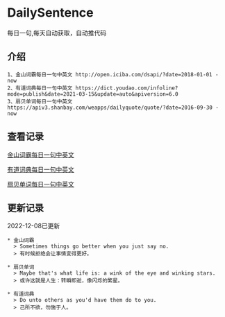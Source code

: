 # DailySentence

每日一句,每天自动获取，自动推代码

## 介绍

```
1、金山词霸每日一句中英文 http://open.iciba.com/dsapi/?date=2018-01-01 - now
2、有道词典每日一句中英文 https://dict.youdao.com/infoline?mode=publish&date=2021-03-15&update=auto&apiversion=6.0
3、扇贝单词每日一句中英文 https://apiv3.shanbay.com/weapps/dailyquote/quote/?date=2016-09-30 - now
```

## 查看记录

[金山词霸每日一句中英文](./data/iciba/)

[有道词典每日一句中英文](./data/youdao/)

[扇贝单词每日一句中英文](./data/shanbay/)

## 更新记录
2022-12-08已更新 
```
* 金山词霸
  > Sometimes things go better when you just say no.
  > 有时候拒绝会让事情变得更好。

* 扇贝单词
  > Maybe that's what life is: a wink of the eye and winking stars.
  > 或许这就是人生：转瞬即逝，像闪烁的繁星。

* 有道词典
  > Do unto others as you'd have them do to you.
  > 己所不欲，勿施于人。

```
